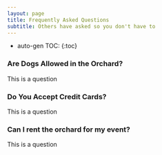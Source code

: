 ```yaml
---
layout: page
title: Frequently Asked Questions
subtitle: Others have asked so you don't have to
---
```

* auto-gen TOC:
{:toc}


### Are Dogs Allowed in the Orchard?
This is a question

### Do You Accept Credit Cards?
This is a question

### Can I rent the orchard for my event?
This is a question
